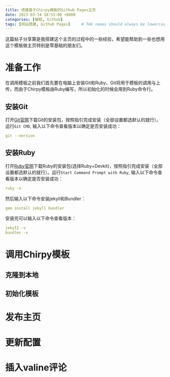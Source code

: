 ```yaml
---
title: 搭建基于Chirpy模板的Github Pages主页
date: 2023-03-14 18:53:00 +0800
categories: [编程, Github]
tags: [网站搭建, Github Pages]     # TAG names should always be lowercase
---
```


这篇帖子分享算是我搭建这个主页的过程中的一些经验，希望能帮助到一些也想用这个模板做主页特别是零基础的朋友们。

# 准备工作

在调用模板之前我们首先要在电脑上安装Git和Ruby，Git将用于模板的调用与上传，而由于Chirpy模板由Ruby编写，所以初始化的时候会用到Ruby命令行。

## 安装Git

打开[Git官网](https://git-scm.com/downloads)下载Git的安装包，按照指引完成安装（全部设置都选默认的就行）。运行`Git CMD`, 输入以下命令查看版本以确定是否安装成功：
```yaml
git --version
```

## 安装Ruby

打开[Ruby官网](https://rubyinstaller.org/downloads/)下载Ruby的安装包(选择Ruby+Devkit)，按照指引完成安装（全部设置都选默认的就行）。运行`Start Command Prompt with Ruby`, 输入以下命令查看版本以确定是否安装成功：
```yaml
ruby -v
```
然后输入以下命令安装jekyII和Bundler：
```yaml
gem install jekyll bundler
```
安装完可以输入以下命令查看版本：
```yaml
jekyII -v  
bundler -v
```
# 调用Chirpy模板

## 克隆到本地

## 初始化模板

# 发布主页

# 更新配置

# 插入valine评论


